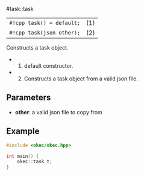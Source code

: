 #task::task

|||
|----|----|
|`#!cpp task() = default;`|(1)|
|`#!cpp task(json other);`|(2)|

Constructs a task object.

- 1) default constructor.
- 2) Constructs a task object from a valid json file.

## Parameters
- **other**: a valid json file to copy from

## Example
```cpp
#include <okec/okec.hpp>

int main() {
    okec::task t;
}
```